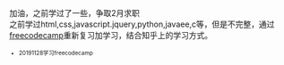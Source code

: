 <style>
  ul {
    font-size: 10px
  }
</style>
加油，之前学过了一些，争取2月求职<br/>
之前学过html,css,javascript.jquery,python,javaee,c等，但是不完整，通过<a href="https://www.freecodecamp.cn/akayidesu">freecodecamp</a>重新复习加学习，结合知乎上的学习方式。</br>
<ul>
<li>20191128学习freecodecamp</li>
</ul>

